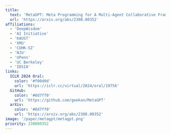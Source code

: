 ```yaml
---
title:
  text: 'MetaGPT: Meta Programming for A Multi-Agent Collaborative Framework'
  url: 'https://arxiv.org/abs/2308.00352'
affiliations:
  - 'DeepWisdom'
  - 'AI Initiative'
  - 'KAUST'
  - 'XMU'
  - 'CUHK-SZ'
  - 'NJU'
  - 'UPenn'
  - 'UC Berkeley'
  - 'IDSIA'
links:
  ICLR 2024 Oral:
    color: '#f00d0d'
    url: 'https://iclr.cc/virtual/2024/oral/19756'
  GitHub:
    color: '#0d7ff0'
    url: 'https://github.com/geekan/MetaGPT'
  arXiv:
    color: '#0d7ff0'
    url: 'https://arxiv.org/abs/2308.00352'
image: '/paper/metagpt/metagpt.png'
priority: 230800352
---
```

